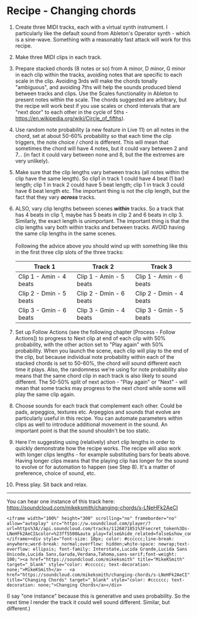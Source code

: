 # Recipe - Changing chords

1.  Create three MIDI tracks, each with a virtual synth instrument. I particularly like the default sound from Ableton's Operator synth - which is a sine-wave. Something with a reasonably fast attack will work for this recipe.

2.  Make three MIDI clips in each track.

3.  Prepare stacked chords (8 notes or so) from A minor, D minor, G minor in each clip within the tracks, avoiding notes that are specific to each scale in the clip. Avoiding 3rds will make the chords tonally "ambiguous", and avoiding 7ths will help the sounds produced blend between tracks and clips. Use the Scales functionality in Ableton to present notes within the scale. The chords suggested are arbitrary, but the recipe will work best if you use scales or chord intervals that are "next door" to each other in the cycle of 5ths - <https://en.wikipedia.org/wiki/Circle_of_fifths>).

4.  Use random note probability (a new feature in Live 11) on all notes in the chord, set at about 50-60% probability so that each time the clip triggers, the note choice / chord is different. This will mean that sometimes the chord will have 4 notes, but it could vary between 2 and 7... (in fact it could vary between none and 8, but the the extremes are very unlikely).

5.  Make sure that the clip lengths vary between tracks (all notes within the clip have the same length). So clip1 in track 1 could have 4 beat (1 bar) length; clip 1 in track 2 could have 5 beat length; clip 1 in track 3 could have 6 beat length etc. The important thing is not the clip length, but the fact that they vary ***across*** tracks.

6.  ALSO, vary clip lengths between scenes ***within*** tracks. So a track that has 4 beats in clip 1, maybe has 5 beats in clip 2 and 6 beats in clip 3. Similarly, the exact length is unimportant. The important thing is that the clip lengths vary both within tracks and between tracks. AVOID having the same clip lengths in the same scenes.\
    \
    Following the advice above you should wind up with something like this in the first three clip slots of the three tracks:

    | Track 1                 | Track 2                 | Track 3                 |
    |-------------------------|-------------------------|-------------------------|
    | Clip 1 - Amin - 4 beats | Clip 1 - Amin - 5 beats | Clip 1 - Amin - 6 beats |
    | Clip 2 - Dmin - 5 beats | Clip 2 - Dmin - 6 beats | Clip 2 - Dmin - 4 beats |
    | Clip 3 - Gmin - 6 beats | Clip 3 - Gmin - 4 beats | Clip 3 - Gmin - 5 beats |

7.  Set up Follow Actions (see the following chapter [Process - Follow Actions]) to progress to Next clip at end of each clip with 50% probability, with the other action set to "Play again" with 50% probability. When you launch the scene, each clip will play to the end of the clip, but because individual note probability within each of the stacked chords is set to 50-60%, the chord will sound different each time it plays. Also, the randomness we're using for note probability also means that the same chord clip in each track is also likely to sound different. The 50-50% split of next action - "Play again" or "Next" - will mean that some tracks may progress to the next chord while some will play the same clip again.

8.  Choose sounds for each track that complement each other. Could be pads, arpeggios, textures etc. Arpeggios and sounds that evolve are particularly useful in this recipe. You can automate parameters within clips as well to introduce additional movement in the sound. An important point is that the sound shouldn't be too static.

9.  Here I'm suggesting using (relatively) short clip lengths in order to quickly demonstrate how the recipe works. The recipe will also work with longer clips lengths - for example substituting bars for beats above. Having longer clips means that the playing clip has longer for the sound to evolve or for automation to happen (see Step 8). It's a matter of preference, choice of sound, etc.

10. Press play. Sit back and relax.

------------------------------------------------------------------------

You can hear one instance of this track here: <https://soundcloud.com/mikeksmith/changing-chords/s-LNeHFk2AeCI>


```{=html}
<iframe width="100%" height="300" scrolling="no" frameborder="no" allow="autoplay" src="https://w.soundcloud.com/player/?url=https%3A//api.soundcloud.com/tracks/1126871851%3Fsecret_token%3Ds-LNeHFk2AeCI&color=%23ff5500&auto_play=false&hide_related=false&show_comments=true&show_user=true&show_reposts=false&show_teaser=true&visual=true"></iframe><div style="font-size: 10px; color: #cccccc;line-break: anywhere;word-break: normal;overflow: hidden;white-space: nowrap;text-overflow: ellipsis; font-family: Interstate,Lucida Grande,Lucida Sans Unicode,Lucida Sans,Garuda,Verdana,Tahoma,sans-serif;font-weight: 100;"><a href="https://soundcloud.com/mikeksmith" title="MikeKSmith" target="_blank" style="color: #cccccc; text-decoration: none;">MikeKSmith</a> · <a href="https://soundcloud.com/mikeksmith/changing-chords/s-LNeHFk2AeCI" title="Changing Chords" target="_blank" style="color: #cccccc; text-decoration: none;">Changing Chords</a></div>
```

(I say "one instance" because this is generative and uses probability. So the next time I render the track it could well sound different. Similar, but different.)
